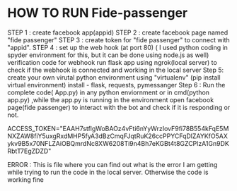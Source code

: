 # HOW TO RUN Fide-passenger
STEP 1 :
create facebook app(appid)
STEP 2 :
create facebook page named "fide passenger"
STEP 3 :
create token for "fide passenger" to connect with "appid".
STEP 4  :
set up the web hook (at port 80) ( I used python coding in spyder environment for this, but it can be done using node.js as well)
verification code for webhook
run flask app using ngrok(local server) to check if the webhook is connected and working in the local server
Step 5:
create your own virutal python environment using "virtualenv" (pip install virtual environment)
install - flask, requests, pymessanger
Step  6 :
Run the complete code( App.py) in any python enviornment or in cmd(python app.py) ,while the app.py is running in the environment open facebook page(fide passenger) to interact with the bot and check if it is responding or not.
   
   
   ACCESS_TOKEN="EAAH7stflgWoBAOz4vFti6nYyWrzIovF9fi78B554kFqE5MNXZAW8fiY5uxgRxdMHP5fyA3dBzCmqFJqtRuK26ccPPYCFqDlZAYKfO5AXykv9B5x70NFLZAiOBQmrdNc8XW6208Ti9n4Bh7eKGBt4t8GZCPlzA1Gn9DKRbtT7EgZDZD"
   
   
   ERROR : This is file where you can find out what is the error I am getting while trying to run the code in the local server. Otherwise the code is working fine


